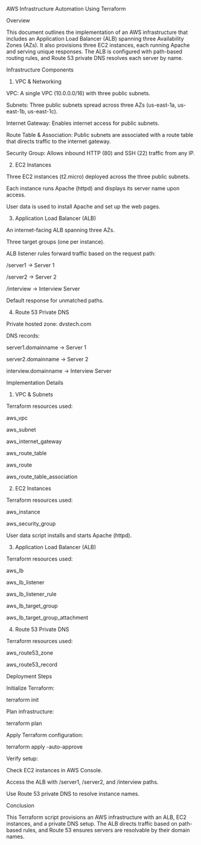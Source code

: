 AWS Infrastructure Automation Using Terraform

Overview

This document outlines the implementation of an AWS infrastructure that includes an Application Load Balancer (ALB) spanning three Availability Zones (AZs). It also provisions three EC2 instances, each running Apache and serving unique responses. The ALB is configured with path-based routing rules, and Route 53 private DNS resolves each server by name.

Infrastructure Components

1. VPC & Networking

VPC: A single VPC (10.0.0.0/16) with three public subnets.

Subnets: Three public subnets spread across three AZs (us-east-1a, us-east-1b, us-east-1c).

Internet Gateway: Enables internet access for public subnets.

Route Table & Association: Public subnets are associated with a route table that directs traffic to the internet gateway.

Security Group: Allows inbound HTTP (80) and SSH (22) traffic from any IP.

2. EC2 Instances

Three EC2 instances (t2.micro) deployed across the three public subnets.

Each instance runs Apache (httpd) and displays its server name upon access.

User data is used to install Apache and set up the web pages.

3. Application Load Balancer (ALB)

An internet-facing ALB spanning three AZs.

Three target groups (one per instance).

ALB listener rules forward traffic based on the request path:

/server1 → Server 1

/server2 → Server 2

/interview → Interview Server

Default response for unmatched paths.

4. Route 53 Private DNS

Private hosted zone: dvstech.com

DNS records:

server1.domainname → Server 1

server2.domainname → Server 2

interview.domainname → Interview Server

Implementation Details

1. VPC & Subnets

Terraform resources used:

aws_vpc

aws_subnet

aws_internet_gateway

aws_route_table

aws_route

aws_route_table_association

2. EC2 Instances

Terraform resources used:

aws_instance

aws_security_group

User data script installs and starts Apache (httpd).

3. Application Load Balancer (ALB)

Terraform resources used:

aws_lb

aws_lb_listener

aws_lb_listener_rule

aws_lb_target_group

aws_lb_target_group_attachment

4. Route 53 Private DNS

Terraform resources used:

aws_route53_zone

aws_route53_record

Deployment Steps

Initialize Terraform:

terraform init

Plan infrastructure:

terraform plan

Apply Terraform configuration:

terraform apply -auto-approve

Verify setup:

Check EC2 instances in AWS Console.

Access the ALB with /server1, /server2, and /interview paths.

Use Route 53 private DNS to resolve instance names.

Conclusion

This Terraform script provisions an AWS infrastructure with an ALB, EC2 instances, and a private DNS setup. The ALB directs traffic based on path-based rules, and Route 53 ensures servers are resolvable by their domain names.

